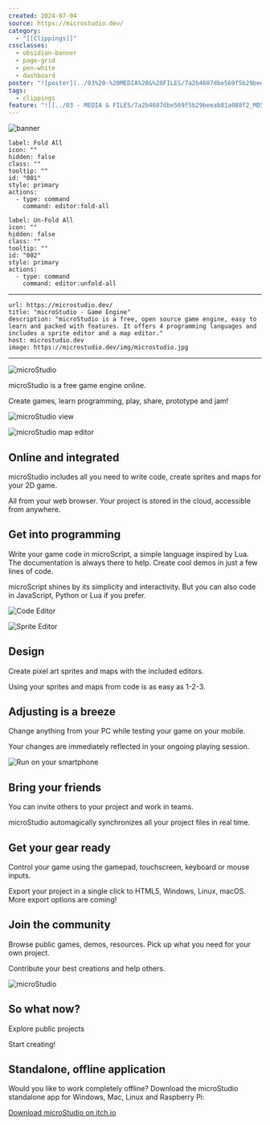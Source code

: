 ```yaml
---
created: 2024-07-04
source: https://microstudio.dev/
category:
  - "[[Clippings]]"
cssclasses:
  - obsidian-banner
  - page-grid
  - pen-white
  - dashboard
poster: "![poster](../03%20-%20MEDIA%20&%20FILES/7a2b4607dbe569f5b29beeab81a088f2_MD5.jpg)"
tags:
  - clippings
feature: "![[../03 - MEDIA & FILES/7a2b4607dbe569f5b29beeab81a088f2_MD5.jpg]]"
---
```


![banner](../03%20-%20MEDIA%20&%20FILES/7a2b4607dbe569f5b29beeab81a088f2_MD5.jpg)


```meta-bind-button
label: Fold All
icon: ""
hidden: false
class: ""
tooltip: ""
id: "001"
style: primary
actions:
  - type: command
    command: editor:fold-all
```

```meta-bind-button
label: Un-Fold All
icon: ""
hidden: false
class: ""
tooltip: ""
id: "002"
style: primary
actions:
  - type: command
    command: editor:unfold-all
```

***

```cardlink
url: https://microstudio.dev/
title: "microStudio - Game Engine"
description: "microStudio is a free, open source game engine, easy to learn and packed with features. It offers 4 programming languages and includes a sprite editor and a map editor."
host: microstudio.dev
image: https://microstudio.dev/img/microstudio.jpg
```

***
![microStudio](../03%20-%20MEDIA%20&%20FILES/41720b2790f334737f6e15af99518e15_MD5.svg)

microStudio is a free game engine online.

Create games, learn programming, play, share, prototype and jam!

![microStudio view](../03%20-%20MEDIA%20&%20FILES/7a2b4607dbe569f5b29beeab81a088f2_MD5.jpg)

![microStudio map editor](../03%20-%20MEDIA%20&%20FILES/3de386996fb7845f49d6b72e0b0e7692_MD5.png)

## Online and integrated

microStudio includes all you need to write code, create sprites and maps for your 2D game.

All from your web browser. Your project is stored in the cloud, accessible from anywhere.

## Get into programming

Write your game code in microScript, a simple language inspired by Lua. The documentation is always there to help. Create cool demos in just a few lines of code.

microScript shines by its simplicity and interactivity. But you can also code in JavaScript, Python or Lua if you prefer.

![Code Editor](../03%20-%20MEDIA%20&%20FILES/034a10300999329bf1b8c25da7c48dad_MD5.jpg)

![Sprite Editor](../03%20-%20MEDIA%20&%20FILES/e79e7bb2150e14dc9f85c5e1707aca84_MD5.jpg)

## Design

Create pixel art sprites and maps with the included editors.

Using your sprites and maps from code is as easy as 1-2-3.

## Adjusting is a breeze

Change anything from your PC while testing your game on your mobile.

Your changes are immediately reflected in your ongoing playing session.

![Run on your smartphone](../03%20-%20MEDIA%20&%20FILES/10c9e3a79376091077ef45ffca120535_MD5.png)

## Bring your friends

You can invite others to your project and work in teams.

microStudio automagically synchronizes all your project files in real time.

## Get your gear ready

Control your game using the gamepad, touchscreen, keyboard or mouse inputs.

Export your project in a single click to HTML5, Windows, Linux, macOS. More export options are coming!


## Join the community

Browse public games, demos, resources. Pick up what you need for your own project.

Contribute your best creations and help others.

![microStudio](../03%20-%20MEDIA%20&%20FILES/41720b2790f334737f6e15af99518e15_MD5.svg)

## So what now?

  
Explore public projects

  
Start creating!

## Standalone, offline application

Would you like to work completely offline? Download the microStudio standalone app for Windows, Mac, Linux and Raspberry Pi:

[Download microStudio on itch.io](https://microstudio.itch.io/microstudio)
> 